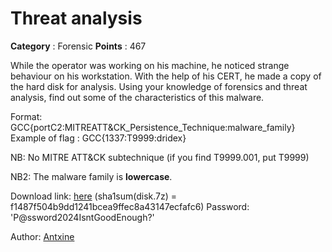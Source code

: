 # Threat analysis

**Category** : Forensic
**Points** : 467

While the operator was working on his machine, he noticed strange behaviour on his workstation. With the help of his CERT, he made a copy of the hard disk for analysis.
Using your knowledge of forensics and threat analysis, find out some of the characteristics of this malware.

Format: GCC{portC2:MITREATT&CK_Persistence_Technique:malware_family}
Example of flag : GCC{1337:T9999:dridex}

NB: No MITRE ATT&CK subtechnique (if you find T9999.001, put T9999)

NB2: The malware family is **lowercase**.

Download link: [here](http://challenges1.gcc-ctf.com:8080/disk.7z) (sha1sum(disk.7z) = f1487f504b9dd1241bcea9ffec8a43147ecfafc6)
Password: 'P@ssword2024IsntGoodEnough?'

Author: [Antxine](https://twitter.com/Antxine_D)



